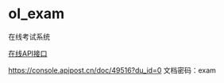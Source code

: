 # ol_exam
在线考试系统

[在线API接口](https://cuntoulaoyangtou.github.io/index.html#349787)

https://console.apipost.cn/doc/49516?du_id=0
文档密码：exam
